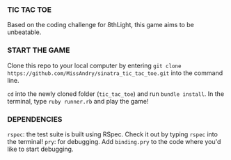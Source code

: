 ### TIC TAC TOE

Based on the coding challenge for 8thLight, this game aims to be unbeatable.

### START THE GAME

Clone this repo to your local computer by entering ```git clone https://github.com/MissAndry/sinatra_tic_tac_toe.git``` into the command line. 

```cd``` into the newly cloned folder (```tic_tac_toe```) and run ```bundle install```. In the terminal, type ```ruby runner.rb``` and play the game!

### DEPENDENCIES
```rspec```: the test suite is built using RSpec. Check it out by typing ```rspec``` into the terminal!
```pry```: for debugging. Add ```binding.pry``` to the code where you'd like to start debugging.